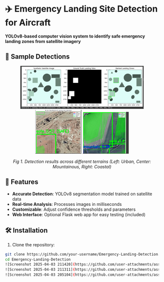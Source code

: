 # ✈️ Emergency Landing Site Detection for Aircraft
**YOLOv8-based computer vision system to identify safe emergency landing zones from satellite imagery**

## 📸 Sample Detections
<div align="center">
  <img src="Screenshot 2025-04-03 205104.png" width="80%" alt="Featured detection example">
</div>
<div align="center">
  <img src="Screenshot 2025-04-03 211311.png" width="30%" alt="Coastal landing zone">
    <img src="Screenshot 2025-04-03 211420.png" width="30%" alt="Urban area detection">

</div>

*<p align="center">Fig 1. Detection results across different terrains (Left: Urban, Center: Mountainous, Right: Coastal)</p>*
## 📌 Features
- **Accurate Detection**: YOLOv8 segmentation model trained on satellite data
- **Real-time Analysis**: Processes images in milliseconds
- **Customizable**: Adjust confidence thresholds and parameters
- **Web Interface**: Optional Flask web app for easy testing (included)

## 🛠️ Installation
1. Clone the repository:
```bash
git clone https://github.com/your-username/Emergency-Landing-Detection.git
cd Emergency-Landing-Detection
![Screenshot 2025-04-03 211420](https://github.com/user-attachments/assets/1460c2c3-4eed-45a8-a2c5-921b0695e433)
![Screenshot 2025-04-03 211311](https://github.com/user-attachments/assets/cef01806-d164-41dd-b040-cc631a9835c7)
![Screenshot 2025-04-03 205104](https://github.com/user-attachments/assets/11954bba-c22c-46fe-b4d3-e0d6a6dd9142)

